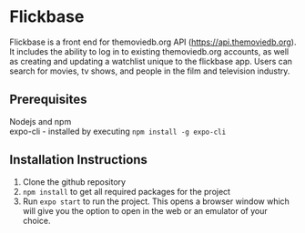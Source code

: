 # Flickbase
Flickbase is a front end for themoviedb.org API (https://api.themoviedb.org). It includes the ability to log in to existing themoviedb.org accounts, as well as creating and updating a watchlist unique to the flickbase app. Users can search for movies, tv shows, and people in the film and television industry.

## Prerequisites
Nodejs and npm\
expo-cli - installed by executing `npm install -g expo-cli`

## Installation Instructions
1. Clone the github repository
3. `npm install` to get all required packages for the project
4. Run `expo start` to run the project. This opens a browser window which will give you the option to open in the web or an emulator of your choice.